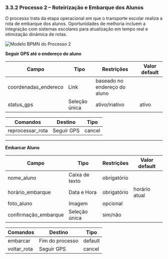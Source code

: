 ### 3.3.2 Processo 2 – Roteirização e Embarque dos Alunos

O processo trata da etapa operacional em que o transporte escolar realiza a rota de embarque dos alunos. Oportunidades de melhoria incluem a integração com sistemas escolares para atualização em tempo real e otimização dinâmica de rotas.

![Modelo BPMN do Processo 2](../images/process2.png "Modelo BPMN do Processo 2.")

**Seguir GPS até o endereço do aluno**

| **Campo**               | **Tipo**       | **Restrições**                  | **Valor default** |
|--------------------------|----------------|----------------------------------|-------------------|
| coordenadas_endereco     | Link           | baseado no endereço do aluno     |                   |
| status_gps               | Seleção única  | ativo/inativo                    | ativo             |

| **Comandos**         | **Destino**       | **Tipo**   |
|----------------------|--------------------|------------|
| reprocessar_rota     | Seguir GPS         | cancel     |

---

**Embarcar Aluno**

| **Campo**             | **Tipo**      | **Restrições**              | **Valor default** |
|------------------------|---------------|------------------------------|-------------------|
| nome_aluno             | Caixa de texto| obrigatório                  |                   |
| horário_embarque       | Data e Hora   | obrigatório                  | horário atual     |
| foto_aluno             | Imagem        | opcional                     |                   |
| confirmação_embarque   | Seleção única | sim/não                      |                   |

| **Comandos**         | **Destino**              | **Tipo**   |
|----------------------|---------------------------|------------|
| embarcar             | Fim do processo           | default    |
| voltar_rota          | Seguir GPS                | cancel     |
